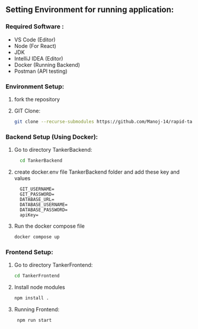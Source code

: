 ## Setting Environment for running application:

### Required Software :

- VS Code (Editor)
- Node (For React)
- JDK
- IntelliJ IDEA (Editor)
- Docker (Running Backend)
- Postman (API testing)

### Environment Setup:

1. fork the repository
2. GIT Clone:

    ```bash
    git clone --recurse-submodules https://github.com/Manoj-14/rapid-tanker.git
    ```

### Backend Setup (Using Docker):

1. Go to directory TankerBackend:

    ```bash
      cd TankerBackend
    ```

1. create docker.env file TankerBackend folder and add these key and values
    
    ```
      GIT_USERNAME=
      GIT_PASSWORD=
      DATABASE_URL=
      DATABASE_USERNAME=
      DATABASE_PASSWORD=
      apiKey=
    ```
    
2. Run the docker compose file

    ```bash
    docker compose up
    ```

### Frontend Setup:

1. Go to directory TankerFrontend:

    ```bash
    cd TankerFrontend
    ```

1.  Install node modules

    ```bash
    npm install .
    ```

1.  Running Frontend:
     ```bash
      npm run start
    ```
